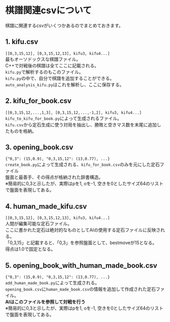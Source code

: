 # 棋譜関連csvについて
棋譜に関連するcsvがいくつかあるのでまとめておきます。

## 1. kifu.csv
`[[0,3,15,12], [0,3,15,12,13], kifu3, kifu4...]`  
最もオーソドックスな棋譜ファイル。  
C++で対戦後の棋譜は全てここに記載される。  
`kifu.py`で解析するのもこのファイル。  
`kifu.py`の中で、自分で棋譜を追加することができる。  
`auto_analysis_kifu.py`はこれを解析し、ここに保存する。  

## 2. kifu_for_book.csv  
`[[0,3,15,12,...,1,3], [0,3,15,12,...,-1,2], kifu3, kifu4...] ` 
`kifu_to_kifu_for_book.py`によって生成されるファイル。  
`kifu.csv`から定石生成に使う対局を抽出し、勝敗と空きマス数を末尾に追加したものを格納。  

## 3. opening_book.csv  
`{"0,3": (15,0.9), "0,3,15,12": (13,0.77), ...}`  
`create_book.py`によって生成される、`kifu_for_book.csv`のみを元にした定石ファイル  
盤面と最善手、その得点が格納された辞書構造。  
※簡易的に0,3と示したが、実際はpを1, oを-1, 空きを0としたサイズ64のリストで盤面を表現してある。  

## 4. human_made_kifu.csv  
`[[0,3,15,12], [0,3,15,12,13], kifu3, kifu4...] `   
人間が編集可能な定石ファイル。  
ここに書かれた定石は絶対的なものとしてAIの使用する定石ファイルに反映される。  
「0,3,15」と記載すると、「0,3」を参照盤面として、bestmoveが15となる。  
得点は1.0で固定となる。  

## 5. opening_book_with_human_made_book.csv  
`{"0,3": (15,0.9), "0,3,15,12": (13,0.77), ...}`    
`add_human_made_book.py`によって生成される。  
`opening_book.csv`に`human_made_book.csv`の情報を追加して作成された定石ファイル。  
**AIはこのファイルを参照して対戦を行う**  
※簡易的に0,3と示したが、実際はpを1, oを-1, 空きを0としたサイズ64のリストで盤面を表現してある。  


